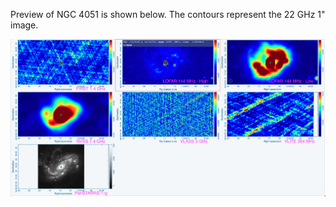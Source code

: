 Preview of NGC 4051 is shown below. The contours represent the 22 GHz 1" image. 

![NGC4051.png](NGC4051.png "NGC4051")

